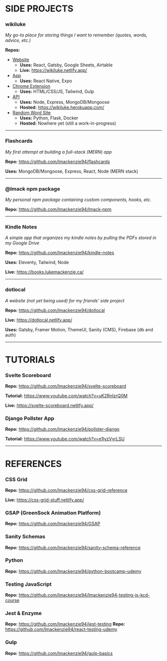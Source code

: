 # SIDE PROJECTS

### wikiluke
*My go-to place for storing things I want to remember (quotes, words, advice, etc.)*

**Repos:**
- [Website](https://github.com/lmackenzie94/wikiluke-web)
  - **Uses:** React, Gatsby, Google Sheets, Airtable
  - **Live:** https://wikiluke.netlify.app/
- [App](https://github.com/lmackenzie94/wikiluke-app)
  - **Uses:** React Native, Expo
- [Chrome Extension](https://github.com/lmackenzie94/wikiluke-chrome-ext)
  - **Uses:** HTML/CSS/JS, Tailwind, Gulp
- [API](https://github.com/lmackenzie94/wikiluke-api)
  - **Uses:** Node, Express, MongoDB/Mongoose
  - **Hosted:** https://wikiluke.herokuapp.com/
- [Random Word Site](https://github.com/lmackenzie94/wikiluke-random-word-py)
  - **Uses:** Python, Flask, Docker
  - **Hosted:** Nowhere yet (still a work-in-progress)

<hr>

### Flashcards
*My first attempt at building a full-stack (MERN) app*

**Repo:** https://github.com/lmackenzie94/flashcards

**Uses:** MongoDB/Mongoose, Express, React, Node (MERN stack)

<hr>

### @lmack npm package
*My personal npm package containing custom components, hooks, etc.*

**Repo:** https://github.com/lmackenzie94/lmack-npm

<hr>

### Kindle Notes
*A simple app that organizes my kindle notes by pulling the PDFs stored in my Google Drive*

**Repo:** https://github.com/lmackenzie94/kindle-notes

**Uses:** Eleventy, Tailwind, Node

**Live:** https://books.lukemackenzie.ca/

<hr>

### dotlocal
*A website (not yet being used) for my friends' side project*

**Repo:** https://github.com/lmackenzie94/dotlocal

**Live:** https://dotlocal.netlify.app/

**Uses:** Gatsby, Framer Motion, ThemeUI, Sanity (CMS), Firebase (db and auth)

<hr>

# TUTORIALS

### Svelte Scoreboard

**Repo:** https://github.com/lmackenzie94/svelte-scoreboard

**Tutorial:** https://www.youtube.com/watch?v=uK2RnIzrQ0M

**Live:** https://svelte-scoreboard.netlify.app/

### Django Pollster App

**Repo:** https://github.com/lmackenzie94/pollster-django

**Tutorial:** https://www.youtube.com/watch?v=e1IyzVyrLSU

<hr>

# REFERENCES

### CSS Grid

**Repo:** https://github.com/lmackenzie94/css-grid-reference

**Live:** https://css-grid-stuff.netlify.app/

### GSAP (GreenSock Animation Platform)

**Repo:** https://github.com/lmackenzie94/GSAP

### Sanity Schemas

**Repo:** https://github.com/lmackenzie94/sanity-schema-reference

### Python

**Repo:** https://github.com/lmackenzie94/python-bootcamp-udemy

### Testing JavaScript

**Repo:** https://github.com/lmackenzie94/lmackenzie94-testing-js-kcd-course

### Jest & Enzyme

**Repo:** https://github.com/lmackenzie94/jest-testing
**Repo:** https://github.com/lmackenzie94/react-testing-udemy

### Gulp

**Repo:** https://github.com/lmackenzie94/gulp-basics
